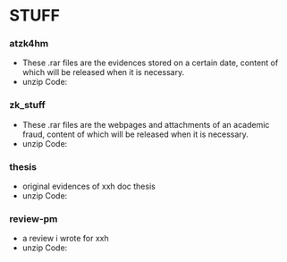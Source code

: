 # STUFF
### atzk4hm
- These .rar files are the evidences stored on a certain date, content of which will be released when it is necessary.
- unzip Code:` `

### zk_stuff
- These .rar files are the webpages and attachments of an academic fraud, content of which will be released when it is necessary.
- unzip Code:` `

### thesis
- original evidences of xxh doc thesis
- unzip Code:` `

### review-pm
- a review i wrote for xxh
- unzip Code:` `
